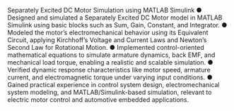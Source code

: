 Separately Excited DC Motor Simulation using MATLAB Simulink
●	Designed and simulated a Separately Excited DC Motor model in MATLAB Simulink using basic blocks such as Sum, Gain, Constant, and Integrator.
●	Modeled the motor’s electromechanical behavior using its Equivalent Circuit, applying Kirchhoff’s Voltage and Current Laws and Newton’s Second Law for Rotational Motion.
●	Implemented control-oriented mathematical equations to simulate armature dynamics, back EMF, and mechanical load torque, enabling a realistic and scalable simulation.
●	Verified dynamic response characteristics like motor speed, armature current, and electromagnetic torque under varying input conditions.
●	Gained practical experience in control system design, electromechanical system modeling, and MATLAB/Simulink-based simulation, relevant to electric motor control and automotive embedded applications.
